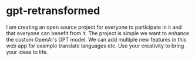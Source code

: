 # gpt-retransformed
I am creating an open source project for everyone to participate in it and that everyone can benefit from it. The project is simple we want to enhance the custom OpenAI's GPT model. We can add multiple new features in this web app for example translate languages etc. Use your creativity to bring your ideas to life.
